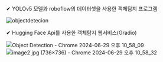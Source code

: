 ✔ YOLOv5 모델과 roboflow의 데이터셋을 사용한 객체탐지 프로그램

![objectdetecion](https://github.com/JihoonCh/Object-Detection/assets/133952150/8ea691a1-f787-4c98-9274-dcb955cc53b8)

✔ Hugging Face Api를 사용한 객체탐지 웹서비스(Gradio)

![Object Detection - Chrome 2024-06-29 오후 10_58_09](https://github.com/JihoonCh/Object-Detection/assets/133952150/cfd22876-2aef-454b-9b03-436f45b81f33)
![image2 jpg (736×736) - Chrome 2024-06-29 오후 10_58_32](https://github.com/JihoonCh/Object-Detection/assets/133952150/9467f231-8f4c-4d81-9de5-54074ebd8730)
